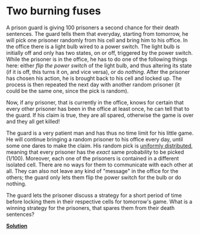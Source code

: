 Two burning fuses
==========================

A prison guard is giving 100 prisoners a second chance for their death
sentences. The guard tells them that everyday, starting from tomorrow, he will
pick one prisoner randomly from his cell and bring him to his office. In the
office there is a light bulb wired to a power switch. The light bulb is
initially off and only has two states, on or off, triggered by the power
switch. While the prisoner is in the office, he has to do one of the following
things here: either _flip the power switch_ of the light bulb, and thus altering
its state (if it is off, this turns it on, and vice versa), or do
_nothing_. After the prisoner has chosen his action, he is brought back to his
cell and locked up. The process is then repeated the next day with another
random prisoner (it could be the same one, since the pick is random).

Now, if any prisoner, that is currently in the office, knows for certain that
every other prisoner has been in the office at least once, he can tell that to
the guard. If his claim is true, they are all spared, otherwise the game is over
and they all get killed!

The guard is a very patient man and has thus no time limit for his little
game. He will continue bringing a random prisoner to his office every day, until
some one dares to make the claim. His random pick is [uniformly
distributed](https://en.wikipedia.org/wiki/Uniform_distribution_(continuous)),
meaning that every prisoner has the _exact_ same probability to be picked
(1/100). Moreover, each one of the prisoners is contained in a different
isolated cell. There are no ways for them to communicate with each other at
all. They can also not leave any kind of "message" in the office for the others;
the guard only lets them flip the power switch for the bulb or do nothing.

The guard lets the prisoner discuss a strategy for a short period of time before
locking them in their respective cells for tomorrow's game. What is a winning
strategy for the prisoners, that spares them from their death sentences?

**[Solution](../solutions/fuses_solution.md)**
